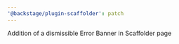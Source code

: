 ```yaml
---
'@backstage/plugin-scaffolder': patch
---
```


Addition of a dismissible Error Banner in Scaffolder page
